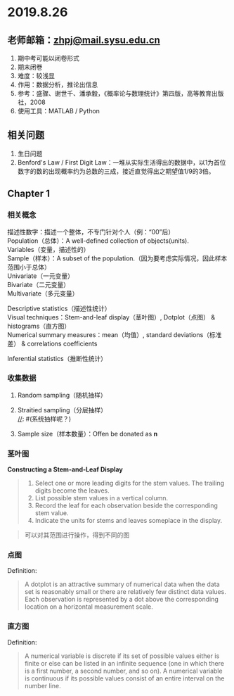# 2019.8.26

## 老师邮箱：zhpj@mail.sysu.edu.cn

1. 期中考可能以闭卷形式
2. 期末闭卷
3. 难度：较浅显
4. 作用：数据分析，推论出信息
5. 参考：盛骤、谢世千、潘承毅，《概率论与数理统计》第四版，高等教育出版社，2008
6. 使用工具：MATLAB / Python

## 相关问题

1. 生日问题
2. Benford's Law / First Digit Law：一堆从实际生活得出的数据中，以1为首位数字的数的出现概率约为总数的三成，接近直觉得出之期望值1/9的3倍。

## Chapter 1

### 相关概念

描述性数字：描述一个整体，不专门针对个人（例：“00”后）  
Population（总体）：A well-defined collection of objects(units).  
Variables（变量，描述性的）  
Sample（样本）：A subset of the population.（因为要考虑实际情况，因此样本范围小于总体）  
Univariate（一元变量）  
Bivariate（二元变量）  
Multivariate（多元变量）  

Descriptive statistics（描述性统计）  
Visual techniques：Stem-and-leaf display（茎叶图）, Dotplot（点图） & histograms（直方图）  
Numerical summary measures：mean（均值）, standard deviations（标准差） & correlations coefficients  

Inferential statistics（推断性统计）

[//]: # (Population -Deduction-> Sample)

### 收集数据

1. Random sampling（随机抽样）  
2. Straitied sampling（分层抽样）  
[//]: #(系统抽样呢？)

1. Sample size（样本数量）：Offen be donated as **n**

### 茎叶图

**Constructing a Stem-and-Leaf Display**
> 1. Select one or more leading digits for the stem values. The trailing digits become the leaves. 
> 2. List possible stem values in a vertical column. 
> 3. Record the leaf for each observation beside the corresponding stem value. 
> 4. Indicate the units for stems and leaves someplace in the display.  

> 可以对其范围进行操作，得到不同的图

### 点图

Definition:  
> A dotplot is an attractive summary of numerical data when the data set is reasonably small or there are relatively few distinct data values. Each observation is represented by a dot above the corresponding location on a horizontal measurement scale.   

### 直方图

Definition:  
> A numerical variable is discrete if its set of possible values either is finite or else can be listed in an infinite sequence (one in which there is a first number, a second number, and so on). A numerical variable is continuous if its possible values consist of an entire interval on the number line.
